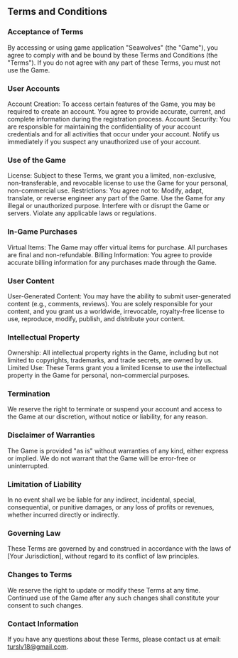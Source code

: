 Terms and Conditions
----------------

###  Acceptance of Terms
By accessing or using game application "Seawolves" (the "Game"), you agree to comply with and be bound by these Terms and Conditions (the "Terms"). If you do not agree with any part of these Terms, you must not use the Game.

###  User Accounts
Account Creation: To access certain features of the Game, you may be required to create an account. You agree to provide accurate, current, and complete information during the registration process.
Account Security: You are responsible for maintaining the confidentiality of your account credentials and for all activities that occur under your account. Notify us immediately if you suspect any unauthorized use of your account.

###  Use of the Game
License: Subject to these Terms, we grant you a limited, non-exclusive, non-transferable, and revocable license to use the Game for your personal, non-commercial use.
Restrictions: You agree not to:
Modify, adapt, translate, or reverse engineer any part of the Game.
Use the Game for any illegal or unauthorized purpose.
Interfere with or disrupt the Game or servers.
Violate any applicable laws or regulations.

###  In-Game Purchases
Virtual Items: The Game may offer virtual items for purchase. All purchases are final and non-refundable.
Billing Information: You agree to provide accurate billing information for any purchases made through the Game.

###  User Content
User-Generated Content: You may have the ability to submit user-generated content (e.g., comments, reviews). You are solely responsible for your content, and you grant us a worldwide, irrevocable, royalty-free license to use, reproduce, modify, publish, and distribute your content.

###  Intellectual Property
Ownership: All intellectual property rights in the Game, including but not limited to copyrights, trademarks, and trade secrets, are owned by us.
Limited Use: These Terms grant you a limited license to use the intellectual property in the Game for personal, non-commercial purposes.

###  Termination
We reserve the right to terminate or suspend your account and access to the Game at our discretion, without notice or liability, for any reason.

###  Disclaimer of Warranties
The Game is provided "as is" without warranties of any kind, either express or implied. We do not warrant that the Game will be error-free or uninterrupted.

###  Limitation of Liability
In no event shall we be liable for any indirect, incidental, special, consequential, or punitive damages, or any loss of profits or revenues, whether incurred directly or indirectly.

###  Governing Law
These Terms are governed by and construed in accordance with the laws of [Your Jurisdiction], without regard to its conflict of law principles.

###  Changes to Terms
We reserve the right to update or modify these Terms at any time. Continued use of the Game after any such changes shall constitute your consent to such changes.

###  Contact Information
If you have any questions about these Terms, please contact us at email: turslv18@gmail.com.